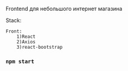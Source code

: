 Frontend для небольшого интернет магазина

Stack: 

    Front:
        1)React
        2)Axios
        3)react-bootstrap

### `npm start`
